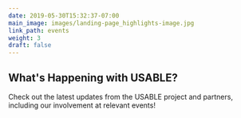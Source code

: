 ```yaml
---
date: 2019-05-30T15:32:37-07:00
main_image: images/landing-page_highlights-image.jpg
link_path: events
weight: 3
draft: false
---
```


<h2>What's Happening with <span class="orange">USABLE</span>?</h2>
<p>Check out the latest updates from the USABLE project and partners, including our involvement at relevant events!</p>
